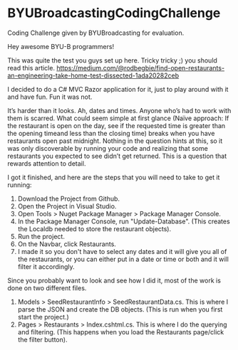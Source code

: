 # BYUBroadcastingCodingChallenge
Coding Challenge given by BYUBroadcasting for evaluation.


Hey awesome BYU-B programmers!

This was quite the test you guys set up here. Tricky tricky ;) you should read this article. https://medium.com/@rodbegbie/find-open-restaurants-an-engineering-take-home-test-dissected-1ada20282ceb

I decided to do a C# MVC Razor application for it, just to play around with it and have fun. Fun it was not. 

It’s harder than it looks. Ah, dates and times. Anyone who’s had to work with them is scarred. 
What could seem simple at first glance (Naïve approach: If the restaurant is open on the day, see if the 
requested time is greater than the opening timeand less than the closing time) breaks when you have restaurants open past midnight. Nothing in the question hints at this, so it was only discoverable by running your code and realizing that some restaurants
you expected to see didn’t get returned. This is a question that rewards attention to detail.

I got it finished, and here are the steps that you will need to take to get it running:

1. Download the Project from Github.
2. Open the Project in Visual Studio.
3. Open Tools > Nuget Package Manager > Package Manager Console.
4. In the Package Manager Console, run "Update-Database". (This creates the Localdb needed to store the restaurant objects).
5. Run the project.
6. On the Navbar, click Restaurants.
7. I made it so you don't have to select any dates and it will give you all of the restaurants, or you can either put in a date or time or both and it will filter it accordingly. 


Since you probably want to look and see how I did it, most of the work is done on two different files.
1. Models > SeedRestaurantInfo > SeedRestaurantData.cs. This is where I parse the JSON and create the DB objects. (This is run when you first start the project.)
2. Pages > Restaurants > Index.cshtml.cs. This is where I do the querying and filtering. (This happens when you load the Restaurants page/click the filter button).
